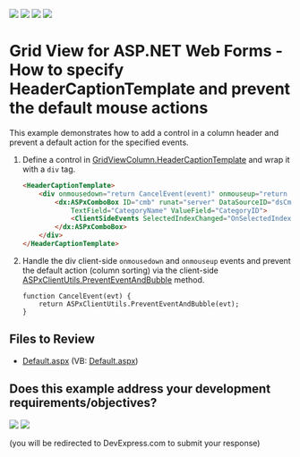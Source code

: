 <!-- default badges list -->
![](https://img.shields.io/endpoint?url=https://codecentral.devexpress.com/api/v1/VersionRange/128535892/13.1.4%2B)
[![](https://img.shields.io/badge/Open_in_DevExpress_Support_Center-FF7200?style=flat-square&logo=DevExpress&logoColor=white)](https://supportcenter.devexpress.com/ticket/details/E3937)
[![](https://img.shields.io/badge/📖_How_to_use_DevExpress_Examples-e9f6fc?style=flat-square)](https://docs.devexpress.com/GeneralInformation/403183)
[![](https://img.shields.io/badge/💬_Leave_Feedback-feecdd?style=flat-square)](#does-this-example-address-your-development-requirementsobjectives)
<!-- default badges end -->

# Grid View for ASP.NET Web Forms - How to specify HeaderCaptionTemplate and prevent the default mouse actions

This example demonstrates how to add a control in a column header and prevent a default action for the specified events.
  
1. Define a control in [GridViewColumn.HeaderCaptionTemplate](https://docs.devexpress.com/AspNet/DevExpress.Web.GridViewColumn.HeaderCaptionTemplate) and wrap it with a `div` tag.
   
    ```aspx
    <HeaderCaptionTemplate>
        <div onmousedown="return CancelEvent(event)" onmouseup="return CancelEvent(event)">
            <dx:ASPxComboBox ID="cmb" runat="server" DataSourceID="dsCmb" ValueType="System.String"
                TextField="CategoryName" ValueField="CategoryID">
                <ClientSideEvents SelectedIndexChanged="OnSelectedIndexChanged" />
            </dx:ASPxComboBox>
        </div>
    </HeaderCaptionTemplate>
    ```

3. Handle the div client-side `onmousedown` and `onmouseup` events and prevent the default action (column sorting) via the client-side [ASPxClientUtils.PreventEventAndBubble](https://docs.devexpress.com/AspNet/js-ASPxClientUtils.PreventEventAndBubble.static(htmlEvent)) method.
   
    ```jscript
    function CancelEvent(evt) {
        return ASPxClientUtils.PreventEventAndBubble(evt);
    }
    ```

## Files to Review

* [Default.aspx](./CS/WebSite/Default.aspx) (VB: [Default.aspx](./VB/WebSite/Default.aspx))
<!-- feedback -->
## Does this example address your development requirements/objectives?

[<img src="https://www.devexpress.com/support/examples/i/yes-button.svg"/>](https://www.devexpress.com/support/examples/survey.xml?utm_source=github&utm_campaign=asp-net-web-forms-grid-prevent-default-action-in-implement&~~~was_helpful=yes) [<img src="https://www.devexpress.com/support/examples/i/no-button.svg"/>](https://www.devexpress.com/support/examples/survey.xml?utm_source=github&utm_campaign=asp-net-web-forms-grid-prevent-default-action-in-implement&~~~was_helpful=no)

(you will be redirected to DevExpress.com to submit your response)
<!-- feedback end -->
